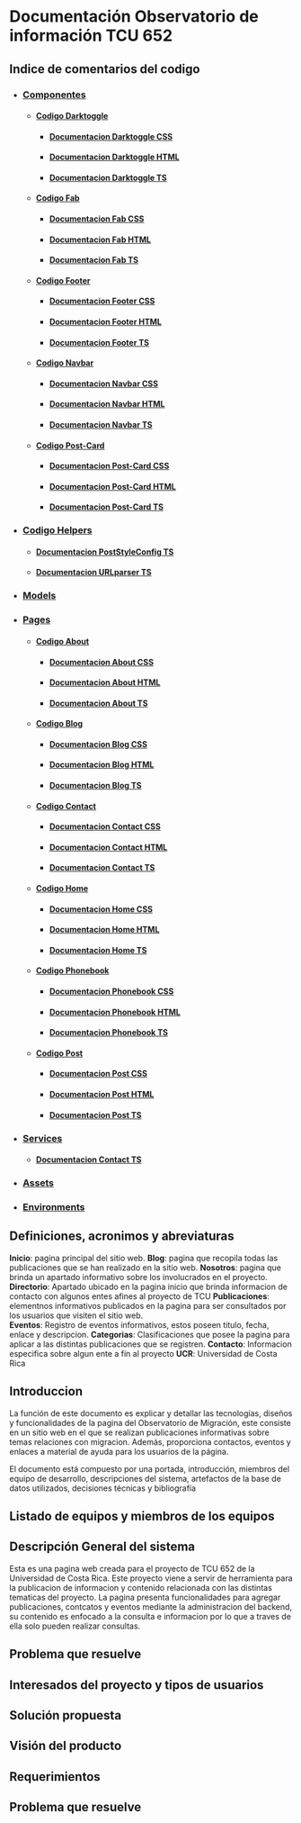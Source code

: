 # Documentación Observatorio de información TCU 652 
## Indice de comentarios del codigo
   * ### [Componentes](Observatorio/src/app/components)
      * #### [Codigo Darktoggle](Observatorio/src/app/components/darktoggle)
        * #### [Documentacion Darktoggle CSS](Documentacion/App/Components/Darktoggle/darktoggle.css.md)
        * #### [Documentacion Darktoggle HTML](Documentacion/App/Components/Darktoggle/darktoggle.html.md)
        * #### [Documentacion Darktoggle TS](Documentacion/App/Components/Darktoggle/darktoggle.ts.md)
      * #### [Codigo Fab](Observatorio/src/app/components/fab)
        * #### [Documentacion Fab CSS](Documentacion/App/Components/Fab/fab.css.md)
        * #### [Documentacion Fab HTML](Documentacion/App/Components/Fab/fab.html.md)
        * #### [Documentacion Fab TS](Documentacion/App/Components/Fab/fab.ts.md)
      * #### [Codigo Footer](Observatorio/src/app/components/footer)
        * #### [Documentacion Footer CSS](Documentacion/App/Components/Footer/footer.css.md)
        * #### [Documentacion Footer HTML](Documentacion/App/Components/Footer/footer.html.md)
        * #### [Documentacion Footer TS](Documentacion/App/Components/Footer/footer.ts.md)
      * #### [Codigo Navbar](Observatorio/src/app/components/navbar)
        * #### [Documentacion Navbar CSS](Documentacion/App/Components/Navbar/navbar.css.md)
        * #### [Documentacion Navbar HTML](Documentacion/App/Components/Navbar/navbar.html.md)
        * #### [Documentacion Navbar TS](Documentacion/App/Components/Navbar/navbar.ts.md)
      * #### [Codigo Post-Card](Observatorio/src/app/components/post-card)
        * #### [Documentacion Post-Card CSS](Documentacion/App/Components/Post-Card/post-card.css.md)
        * #### [Documentacion Post-Card HTML](Documentacion/App/Components/Post-Card/post-card.html.md)
        * #### [Documentacion Post-Card TS](Documentacion/App/Components/Post-Card/post-card.ts.md)
   * ### [Codigo Helpers](Observatorio/src/app/helpers)
      * #### [Documentacion PostStyleConfig TS](Documentacion/App/Helpers/postStyleConfig.ts.md)
      * #### [Documentacion URLparser TS](Documentacion/App/Helpers/URLparser.ts.md)
   * ### [Models](Observatorio/src/app/models)
   * ### [Pages](Observatorio/src/app/pages)
      * #### [Codigo About](Observatorio/src/app/pages/about)
        * #### [Documentacion About CSS](Documentacion/App/Pages/About/about.css.md)
        * #### [Documentacion About HTML](Documentacion/App/Pages/About/about.html.md)
        * #### [Documentacion About TS](Documentacion/App/Pages/About/about.ts.md)
      * #### [Codigo Blog](Observatorio/src/app/pages/blog)
        * #### [Documentacion Blog CSS](Documentacion/App/Pages/Blog/blog.css.md)
        * #### [Documentacion Blog HTML](Documentacion/App/Pages/Blog/blog.html.md)
        * #### [Documentacion Blog TS](Documentacion/App/Pages/Blog/blog.ts.md)
      * #### [Codigo Contact](Observatorio/src/app/pages/contact)
        * #### [Documentacion Contact CSS](Documentacion/App/Pages/Contact/contact.css.md)
        * #### [Documentacion Contact HTML](Documentacion/App/Pages/Contact/contact.html.md)
        * #### [Documentacion Contact TS](Documentacion/App/Pages/Contact/contact.ts.md)
      * #### [Codigo Home](Observatorio/src/app/pages/home)
        * #### [Documentacion Home CSS](Documentacion/App/Pages/Home/home.css.md)
        * #### [Documentacion Home HTML](Documentacion/App/Pages/Home/home.html.md)
        * #### [Documentacion Home TS](Documentacion/App/Pages/Home/home.ts.md)
      * #### [Codigo Phonebook](Observatorio/src/app/pages/phonebook)
        * #### [Documentacion Phonebook CSS](Documentacion/App/Pages/Phonebook/phonebook.css.md)
        * #### [Documentacion Phonebook HTML](Documentacion/App/Pages/Phonebook/phonebook.html.md)
        * #### [Documentacion Phonebook TS](Documentacion/App/Pages/Phonebook/phonebook.ts.md)
      * #### [Codigo Post](Observatorio/src/app/pages/post)
        * #### [Documentacion Post CSS](Documentacion/App/Pages/Post/post.css.md)
        * #### [Documentacion Post HTML](Documentacion/App/Pages/Post/post.html.md)
        * #### [Documentacion Post TS](Documentacion/App/Pages/Post/post.ts.md)
   * ### [Services](Observatorio/src/app/services)
      * #### [Documentacion Contact TS](Documentacion/App/Services/contact.ts.md)
   * ### [Assets](Observatorio/src/assets)
   * ### [Environments](Observatorio/src/environments)

## Definiciones, acronimos y abreviaturas

**Inicio**: pagina principal del sitio web.
**Blog**: pagina que recopila todas las publicaciones que se han realizado en la sitio web.
**Nosotros**: pagina que brinda un apartado informativo sobre los involucrados en el proyecto.
**Directorio**: Apartado ubicado en la pagina inicio que brinda informacion de contacto con algunos entes afines al proyecto de TCU
**Publicaciones**: elementnos informativos publicados en la pagina para ser consultados por los usuarios que visiten el sitio web.  
**Eventos**: Registro de eventos informativos, estos poseen titulo, fecha, enlace y descripcion.
**Categorias**: Clasificaciones que posee la pagina para aplicar a las distintas publicaciones que se registren.
**Contacto**: Informacion especifica sobre algun ente a fin al proyecto
**UCR**: Universidad de Costa Rica

## Introduccion
La función de este documento es explicar y detallar las tecnologías, diseños y funcionalidades de la pagina del Observatorio de Migración, este consiste en un sitio web en el que se realizan publicaciones informativas sobre temas relaciones con migracion. Además, proporciona contactos, eventos y enlaces a material de ayuda para los usuarios de la página.

El documento está compuesto por una portada, introducción, miembros del equipo de desarrollo, descripciones del sistema, artefactos de la base de datos utilizados, decisiones técnicas y bibliografía

## Listado de equipos y miembros de los equipos

## Descripción General del sistema

Esta es una pagina web creada para el proyecto de TCU 652 de la Universidad de Costa Rica. Este proyecto viene a servir de herramienta para la publicacion de informacion y contenido relacionada con las distintas tematicas del proyecto. La pagina presenta funcionalidades para agregar publicaciones, contcatos y eventos mediante la administracion del backend, su contenido es enfocado a la consulta e informacion por lo que a traves de ella solo pueden realizar consultas.

## Problema que resuelve

## Interesados del proyecto y tipos de usuarios

## Solución propuesta

## Visión del producto


## Requerimientos

## Problema que resuelve